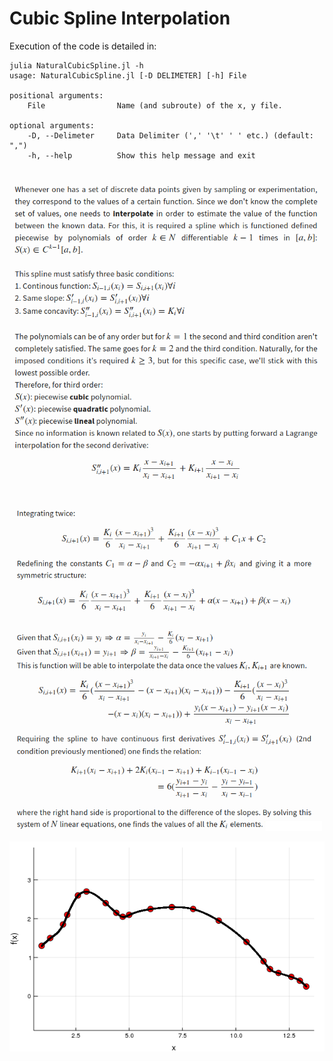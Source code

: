 # Cubic Spline Interpolation

Execution of the code is detailed in:

    julia NaturalCubicSpline.jl -h
    usage: NaturalCubicSpline.jl [-D DELIMETER] [-h] File

    positional arguments:
        File                Name (and subroute) of the x, y file.

    optional arguments:
        -D, --Delimeter     Data Delimiter (',' '\t' ' ' etc.) (default: ",")
        -h, --help          Show this help message and exit

#

![Text](img/Text_1.png)

![Text](img/Text_2.png)

![Text](img/interpolation.png)
